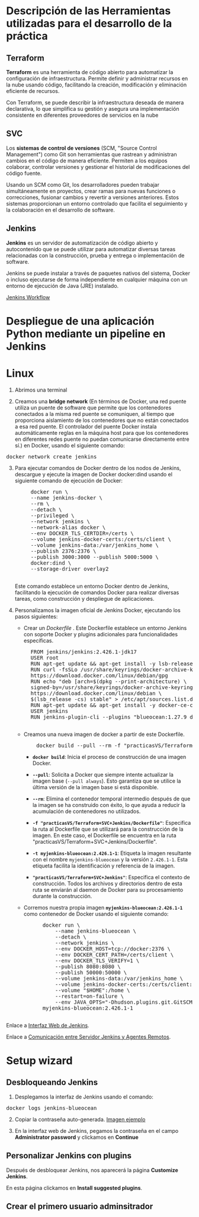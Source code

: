 # Descripción de las Herramientas utilizadas para el desarrollo de la práctica

## Terraform
__Terraform__ es una herramienta de código abierto para automatizar la configuración de infraestructura. Permite definir y administrar recursos en la nube usando código, facilitando la creación, modificación y eliminación eficiente de recursos.

Con Terraform, se puede describir la infraestructura deseada de manera declarativa, lo que simplifica su gestión y asegura una implementación consistente en diferentes proveedores de servicios en la nube

## SVC
Los __sistemas de control de versiones__ (SCM, "Source Control Management") como Git son herramientas que rastrean y administran cambios en el código de manera eficiente. Permiten a los equipos colaborar, controlar versiones y gestionar el historial de modificaciones del código fuente.

Usando un SCM como Git, los desarrolladores pueden trabajar simultáneamente en proyectos, crear ramas para nuevas funciones o correcciones, fusionar cambios y revertir a versiones anteriores. Estos sistemas proporcionan un entorno controlado que facilita el seguimiento y la colaboración en el desarrollo de software.

## Jenkins
__Jenkins__ es un servidor de automatización de código abierto y autocontenido que se puede utilizar para automatizar diversas tareas relacionadas con la construcción, prueba y entrega o implementación de software.

Jenkins se puede instalar a través de paquetes nativos del sistema, Docker o incluso ejecutarse de forma independiente en cualquier máquina con un entorno de ejecución de Java (JRE) instalado.

[Jenkins Workflow](./img/img01.png)

# Despliegue de una aplicación Python mediante un pipeline en Jenkins

# Linux

1. Abrimos una terminal

2. Creamos una __bridge network__ (En términos de Docker, una red puente utiliza un puente de software que permite que los contenedores conectados a la misma red puente se comuniquen, al tiempo que proporciona aislamiento de los contenedores que no están conectados a esa red puente. El controlador del puente Docker instala automáticamente reglas en la máquina host para que los contenedores en diferentes redes puente no puedan comunicarse directamente entre sí.) en Docker, usando el siguiente comando:
<pre>docker network create jenkins</pre>

3. Para ejecutar comandos de Docker dentro de los nodos de Jenkins, descargue y ejecute la imagen de Docker docker:dind usando el siguiente comando de ejecución de Docker:
    <pre>
        docker run \
        --name jenkins-docker \
        --rm \
        --detach \
        --privileged \
        --network jenkins \
        --network-alias docker \
        --env DOCKER_TLS_CERTDIR=/certs \
        --volume jenkins-docker-certs:/certs/client \
        --volume jenkins-data:/var/jenkins_home \
        --publish 2376:2376 \
        --publish 3000:3000 --publish 5000:5000 \
        docker:dind \
        --storage-driver overlay2 
    </pre>

    Este comando establece un entorno Docker dentro de Jenkins, facilitando la ejecución de comandos Docker para realizar diversas tareas, como construcción y despliegue de aplicaciones.

4. Personalizamos la imagen oficial de Jenkins Docker, ejecutando los pasos siguientes:
    - Crear un _Dockerfile_ . Este Dockerfile establece un entorno Jenkins con soporte Docker y plugins adicionales para funcionalidades específicas.

     <pre>
        FROM jenkins/jenkins:2.426.1-jdk17
        USER root
        RUN apt-get update && apt-get install -y lsb-release
        RUN curl -fsSLo /usr/share/keyrings/docker-archive-keyring.asc \
        https://download.docker.com/linux/debian/gpg
        RUN echo "deb [arch=$(dpkg --print-architecture) \
        signed-by=/usr/share/keyrings/docker-archive-keyring.asc] \
        https://download.docker.com/linux/debian \
        $(lsb_release -cs) stable" > /etc/apt/sources.list.d/docker.list
        RUN apt-get update && apt-get install -y docker-ce-cli
        USER jenkins
        RUN jenkins-plugin-cli --plugins "blueocean:1.27.9 docker-workflow:572.v9
    </pre>

    -   Creamos una nueva imagen de docker a partir de este Dockerfile.

        <pre>
            docker build --pull --rm -f "practicasVS/Terraform+SVC+Jenkins/Dockerfile" -t myjenkins-blueocean:2.426.1-1 "practicasVS/Terraform+SVC+Jenkins"
        </pre>

        - **`docker build`**: Inicia el proceso de construcción de una imagen Docker.

        - **`--pull`**: Solicita a Docker que siempre intente actualizar la imagen base (`--pull always`). Esto garantiza que se utilice la última versión de la imagen base si está disponible.

        - **`--rm`**: Elimina el contenedor temporal intermedio después de que la imagen se ha construido con éxito, lo que ayuda a reducir la acumulación de contenedores no utilizados.

        - **`-f "practicasVS/Terraform+SVC+Jenkins/Dockerfile"`**: Especifica la ruta al Dockerfile que se utilizará para la construcción de la imagen. En este caso, el Dockerfile se encuentra en la ruta "practicasVS/Terraform+SVC+Jenkins/Dockerfile".

        - **`-t myjenkins-blueocean:2.426.1-1`**: Etiqueta la imagen resultante con el nombre `myjenkins-blueocean` y la versión `2.426.1-1`. Esta etiqueta facilita la identificación y referencia de la imagen.

        - **`"practicasVS/Terraform+SVC+Jenkins"`**: Especifica el contexto de construcción. Todos los archivos y directorios dentro de esta ruta se enviarán al daemon de Docker para su procesamiento durante la construcción.

    - Corremos nuestra propia imagen **`myjenkins-blueocean:2.426.1-1`** como contenedor de Docker usando el siguiente comando:

        <pre>
            docker run \
                --name jenkins-blueocean \
                --detach \
                --network jenkins \
                --env DOCKER_HOST=tcp://docker:2376 \
                --env DOCKER_CERT_PATH=/certs/client \
                --env DOCKER_TLS_VERIFY=1 \
                --publish 8080:8080 \
                --publish 50000:50000 \
                --volume jenkins-data:/var/jenkins_home \
                --volume jenkins-docker-certs:/certs/client:ro \
                --volume "$HOME":/home \
                --restart=on-failure \
                --env JAVA_OPTS="-Dhudson.plugins.git.GitSCM.ALLOW_LOCAL_CHECKOUT=true" \
            myjenkins-blueocean:2.426.1-1 
        </pre>

Enlace a [Interfaz Web de Jenkins](http://localhost:8080).

Enlace a [Comunicación entre Servidor Jenkins y Agentes Remotos](http://localhost:5000).

# Setup wizard

## Desbloqueando Jenkins

1. Desplegamos la interfaz de Jenkins usando el comando:
<pre>docker logs jenkins-blueocean</pre>

2. Copiar la contraseña auto-generada.
    [Imagen ejemplo](./img/img02.png)

3. En la interfaz web de Jenkins, pegamos la contraseña en el campo **Administrator password** y clickamos en **Continue**

## Personalizar Jenkins con plugins

Después de desbloquear Jenkins, nos aparecerá la página **Customize Jenkins**.

En esta página clickamos en **Install suggested plugins**. 

## Crear el primero usuario adminsitrador